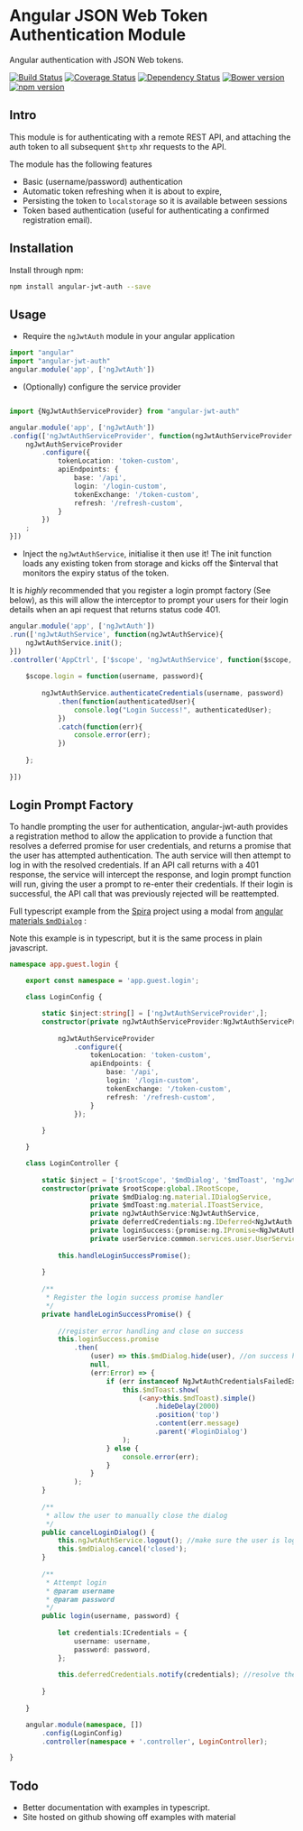# Angular JSON Web Token Authentication Module
Angular authentication with JSON Web tokens.

[![Build Status](https://travis-ci.org/spira/angular-jwt-auth.svg?branch=master)](https://travis-ci.org/spira/angular-jwt-auth) 
[![Coverage Status](https://coveralls.io/repos/spira/angular-jwt-auth/badge.svg?branch=master)](https://coveralls.io/r/spira/angular-jwt-auth?branch=master)
[![Dependency Status](https://gemnasium.com/spira/angular-jwt-auth.svg)](https://gemnasium.com/spira/angular-jwt-auth)
[![Bower version](https://badge.fury.io/bo/angular-jwt-auth.svg)](http://badge.fury.io/bo/angular-jwt-auth)
[![npm version](https://badge.fury.io/js/angular-jwt-auth.svg)](http://badge.fury.io/js/angular-jwt-auth)

## Intro
This module is for authenticating with a remote REST API, and attaching the auth token to all subsequent `$http` xhr 
 requests to the API.
   
The module has the following features
* Basic (username/password) authentication
* Automatic token refreshing when it is about to expire, 
* Persisting the token to `localstorage` so it is available between sessions
* Token based authentication (useful for authenticating a confirmed registration email).

## Installation

Install through npm:

```sh
npm install angular-jwt-auth --save
```

## Usage

* Require the `ngJwtAuth` module in your angular application

```ts
import "angular"
import "angular-jwt-auth"
angular.module('app', ['ngJwtAuth'])
```

* (Optionally) configure the service provider

```ts

import {NgJwtAuthServiceProvider} from "angular-jwt-auth"

angular.module('app', ['ngJwtAuth'])
.config(['ngJwtAuthServiceProvider', function(ngJwtAuthServiceProvider:NgJwtAuthServiceProvider){
    ngJwtAuthServiceProvider
        .configure({
            tokenLocation: 'token-custom',
            apiEndpoints: {
                base: '/api',
                login: '/login-custom',
                tokenExchange: '/token-custom',
                refresh: '/refresh-custom',
            }
        })
    ;
}])
```

* Inject the `ngJwtAuthService`, initialise it then use it!
The init function loads any existing token from storage and kicks off the $interval that
monitors the expiry status of the token.

It is _highly_ recommended that you register a login prompt factory (See below), as
this will allow the interceptor to prompt your users for their login details when an api
request that returns status code 401.

```ts
angular.module('app', ['ngJwtAuth'])
.run(['ngJwtAuthService', function(ngJwtAuthService){
    ngJwtAuthService.init();
}])
.controller('AppCtrl', ['$scope', 'ngJwtAuthService', function($scope, ngJwtAuthService){
    
    $scope.login = function(username, password){
        
        ngJwtAuthService.authenticateCredentials(username, password)
            .then(function(authenticatedUser){
                console.log("Login Success!", authenticatedUser);
            })
            .catch(function(err){
                console.error(err);
            })
        
    };
    
}])
```

## Login Prompt Factory
To handle prompting the user for authentication, angular-jwt-auth provides a registration method to allow the application
 to provide a function that resolves a deferred promise for user credentials, and returns a promise that the user has
 attempted authentication.
 The auth service will then attempt to log in with the resolved credentials.
 If an API call returns with a 401 response, the service will intercept the response, and login prompt function will run,
 giving the user a prompt to re-enter their credentials. If their login is successful, the API call that was previously
 rejected will be reattempted.
 
Full typescript example from the [Spira](https://github.com/spira/spira) project using a modal from [angular materials `$mdDialog`](https://material.angularjs.org/latest/#/api/material.components.dialog/service/$mdDialog) :

Note this example is in typescript, but it is the same process in plain javascript.

```ts
namespace app.guest.login {

    export const namespace = 'app.guest.login';

    class LoginConfig {

        static $inject:string[] = ['ngJwtAuthServiceProvider',];
        constructor(private ngJwtAuthServiceProvider:NgJwtAuthServiceProvider) {
    
            ngJwtAuthServiceProvider
                .configure({
                    tokenLocation: 'token-custom',
                    apiEndpoints: {
                        base: '/api',
                        login: '/login-custom',
                        tokenExchange: '/token-custom',
                        refresh: '/refresh-custom',
                    }
                });
    
        }

    }

    class LoginController {
    
        static $inject = ['$rootScope', '$mdDialog', '$mdToast', 'ngJwtAuthService', 'deferredCredentials', 'loginSuccess', 'userService'];
        constructor(private $rootScope:global.IRootScope,
                    private $mdDialog:ng.material.IDialogService,
                    private $mdToast:ng.material.IToastService,
                    private ngJwtAuthService:NgJwtAuthService,
                    private deferredCredentials:ng.IDeferred<NgJwtAuth.ICredentials>,
                    private loginSuccess:{promise:ng.IPromise<NgJwtAuth.IUser>},
                    private userService:common.services.user.UserService) {
    
            this.handleLoginSuccessPromise();
    
        }
    
        /**
         * Register the login success promise handler
         */
        private handleLoginSuccessPromise() {
    
            //register error handling and close on success
            this.loginSuccess.promise
                .then(
                    (user) => this.$mdDialog.hide(user), //on success hide the dialog, pass through the returned user object
                    null,
                    (err:Error) => {
                        if (err instanceof NgJwtAuthCredentialsFailedException) {
                            this.$mdToast.show(
                                (<any>this.$mdToast).simple()
                                    .hideDelay(2000)
                                    .position('top')
                                    .content(err.message)
                                    .parent('#loginDialog')
                            );
                        } else {
                            console.error(err);
                        }
                    }
                );
        }
    
        /**
         * allow the user to manually close the dialog
         */
        public cancelLoginDialog() {
            this.ngJwtAuthService.logout(); //make sure the user is logged out
            this.$mdDialog.cancel('closed');
        }
    
        /**
         * Attempt login
         * @param username
         * @param password
         */
        public login(username, password) {
    
            let credentials:ICredentials = {
                username: username,
                password: password,
            };
    
            this.deferredCredentials.notify(credentials); //resolve the deferred credentials with the passed creds
    
        }
    
    }

    angular.module(namespace, [])
        .config(LoginConfig)
        .controller(namespace + '.controller', LoginController);

}
```

## Todo
* Better documentation with examples in typescript.
* Site hosted on github showing off examples with material